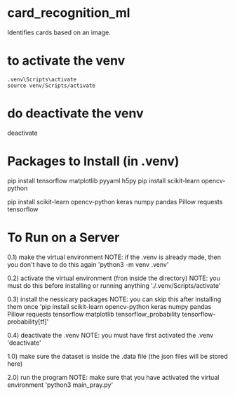 # card_recognition_ml
Identifies cards based on an image. 


# to activate the venv
    .venv\Scripts\activate
    source venv/Scripts/activate
# do deactivate the venv
deactivate




# Packages to Install (in .venv)
pip install tensorflow matplotlib pyyaml h5py
pip install scikit-learn opencv-python

pip install scikit-learn opencv-python keras numpy pandas Pillow requests tensorflow


 
# To Run on a Server
0.1) make the virtual environment
NOTE: if the .venv is already made, then you don't have to do this again
'python3 -m venv .venv'

0.2) activate the virtual environment (fron inside the directory)
NOTE: you must do this before installing or running anything
'./.venv/Scripts/activate'

0.3) install the nessicary packages
NOTE: you can skip this after installing them once
'pip install scikit-learn opencv-python keras numpy pandas Pillow requests tensorflow matplotlib tensorflow_probability tensorflow-probability[tf]'

0.4) deactivate the .venv
NOTE: you must have first activated the .venv
'deactivate'

1.0) make sure the dataset is inside the .data file (the json files will be stored here)

2.0) run the program
NOTE: make sure that you have activated the virtual environment
'python3 main_pray.py'


